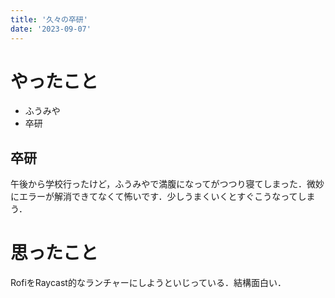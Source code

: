 ```yaml
---
title: '久々の卒研'
date: '2023-09-07'
---
```


# やったこと

- ふうみや
- 卒研

## 卒研


午後から学校行ったけど，ふうみやで満腹になってがつつり寝てしまった．微妙にエラーが解消できてなくて怖いです．少しうまくいくとすぐこうなってしまう．


# 思ったこと


RofiをRaycast的なランチャーにしようといじっている．結構面白い．

